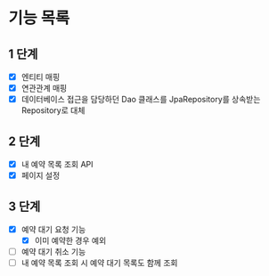 # 기능 목록
## 1 단계
- [x] 엔티티 매핑
- [x] 연관관계 매핑
- [x] 데이터베이스 접근을 담당하던 Dao 클래스를 JpaRepository를 상속받는 Repository로 대체

## 2 단계
- [x] 내 예약 목록 조회 API
- [x] 페이지 설정

## 3 단계
- [x] 예약 대기 요청 기능
  - [x] 이미 예약한 경우 예외
- [ ] 예약 대기 취소 기능
- [ ] 내 예약 목록 조회 시 예약 대기 목록도 함께 조회
